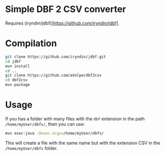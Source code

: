 # Simple DBF 2 CSV converter

Requires (iryndin/jdbf)[https://github.com/iryndin/jdbf].

# Compilation

```bash
git clone https://github.com/iryndin/jdbf.git
cd jdbf
mvn install
cd ..
git clone https://github.com/aVolpe/dbf2csv
cd dbf2csv
mvn package
```

# Usage

If you has a folder with many files with the `dbf` extension in the path
`/home/myUser/dbfs/`, then you can use:

```bash
mvn exec:java -Dexec.args=/home/myUser/dbfs/
```

This will create a file with the same name but with the extension CSV in the `/home/myUser/dbfs` folder.

